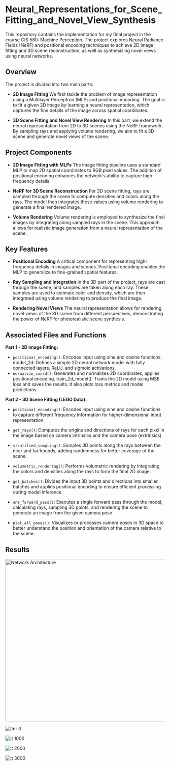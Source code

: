 # Neural_Representations_for_Scene_Fitting_and_Novel_View_Synthesis
This repository contains the implementation for my final project in the course CIS 580: Machine Perception. The project explores Neural Radiance Fields (NeRF) and positional encoding techniques to achieve 2D image fitting and 3D scene reconstruction, as well as synthesizing novel views using neural networks.

## Overview
The project is divided into two main parts:

- **2D Image Fitting**
We first tackle the problem of image representation using a Multilayer Perceptron (MLP) and positional encoding. The goal is to fit a given 2D image by learning a neural representation, which captures the fine details of the image across spatial coordinates.

- **3D Scene Fitting and Novel View Rendering**
In this part, we extend the neural representation from 2D to 3D scenes using the NeRF framework. By sampling rays and applying volume rendering, we aim to fit a 3D scene and generate novel views of the scene.

## Project Components

- **2D Image Fitting with MLPs**
The image fitting pipeline uses a standard MLP to map 2D spatial coordinates to RGB pixel values. The addition of positional encoding enhances the network's ability to capture high-frequency details.

- **NeRF for 3D Scene Reconstruction**
For 3D scene fitting, rays are sampled through the scene to compute densities and colors along the rays. The model then integrates these values using volume rendering to generate a final rendered image.

- **Volume Rendering**
Volume rendering is employed to synthesize the final images by integrating along sampled rays in the scene. This approach allows for realistic image generation from a neural representation of the scene.

## Key Features
- **Positional Encoding**
A critical component for representing high-frequency details in images and scenes. Positional encoding enables the MLP to generalize to fine-grained spatial features.

- **Ray Sampling and Integration**
In the 3D part of the project, rays are cast through the scene, and samples are taken along each ray. These samples are used to estimate color and density, which are then integrated using volume rendering to produce the final image.

- **Rendering Novel Views**
The neural representation allows for rendering novel views of the 3D scene from different perspectives, demonstrating the power of NeRF for photorealistic scene synthesis.

## Associated Files and Functions
**Part 1 - 2D Image Fitting:**
- `positional_encoding()`: Encodes input using sine and cosine functions.
model_2d: Defines a simple 2D neural network model with fully connected layers, ReLU, and sigmoid activations.
- `normalize_coord()`: Generates and normalizes 2D coordinates, applies positional encoding.
train_2d_model(): Trains the 2D model using MSE loss and saves the results. It also plots loss metrics and model predictions.

**Part 2 - 3D Scene Fitting (LEGO Data):**
- `positional_encoding()`: Encodes input using sine and cosine functions to capture different frequency information for higher-dimensional input representation.

- `get_rays()`: Computes the origins and directions of rays for each pixel in the image based on camera intrinsics and the camera pose (extrinsics).

- `stratified_sampling()`: Samples 3D points along the rays between the near and far bounds, adding randomness for better coverage of the scene.

- `volumetric_rendering()`: Performs volumetric rendering by integrating the colors and densities along the rays to form the final 2D image.

- `get_batches()`: Divides the input 3D points and directions into smaller batches and applies positional encoding to ensure efficient processing during model inference.

- `one_forward_pass()`: Executes a single forward pass through the model, calculating rays, sampling 3D points, and rendering the scene to generate an image from the given camera pose.

- `plot_all_poses()`: Visualizes or processes camera poses in 3D space to better understand the position and orientation of the camera relative to the scene.

## Results

<img width="510" alt="Network Architecture" src="https://github.com/user-attachments/assets/ed4b6f22-9f68-422d-afe8-ab177ee50725">

![iter 0](https://github.com/user-attachments/assets/279f8537-4fa1-4c94-b779-f91cafd89bf7)

![it 1000](https://github.com/user-attachments/assets/adf41859-c0e0-4d71-8797-919453262132)

![it 2000](https://github.com/user-attachments/assets/2d3dcefb-79fc-4e60-a1da-afbfc6039330)

![it 3000](https://github.com/user-attachments/assets/6beafbc0-a554-4bf6-aa3b-c05f7732e329)




